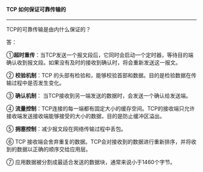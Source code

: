 #### TCP 如何保证可靠传输的

***

TCP的可靠传输是由内什么保证的？

答：

①**超时重传**：当TCP发送一个报文段后，它同时会启动一个定时器，等待目的端确认收到报文段。如果没有及时的接收到确认时，将会重新发送这一报文。

② **校验机制**：TCP 的头部有检验和，能够校验首部和数据。目的是检验数据在传输过程中是否发生变化。

③  **确认机制**： 当TCP接收到另一端发送的数据时，会发送一个确认给发送端。

④ **流量控制**：TCP连接的每一端都有固定大小的缓存空间。TCP的接收端只允许接收端发送接收端能够接受的大小的数据，目的是防止缓冲区溢出。

⑤ **拥塞控制**：减少报文段在网络传输过程中丢包。

⑥ TCP 接收端会舍弃重复的数据。TCP会对接收到的数据进行重新排序，并将收到的数据以正确的顺序交给应用层。

⑦  应用数据被分割成最适合发送的数据块，通常来说小于1460个字节。